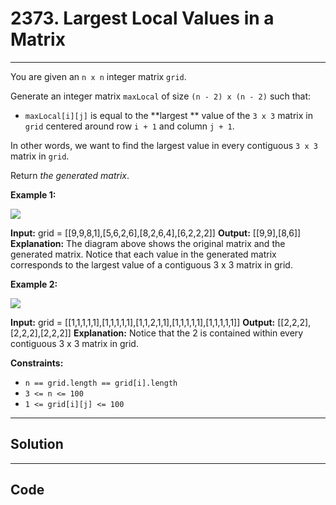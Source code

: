 # 2373. Largest Local Values in a Matrix

---

You are given an `n x n` integer matrix `grid`.

Generate an integer matrix `maxLocal` of size `(n - 2) x (n - 2)` such that:

  * `maxLocal[i][j]` is equal to the **largest ** value of the `3 x 3` matrix in `grid` centered around row `i + 1` and column `j + 1`.



In other words, we want to find the largest value in every contiguous `3 x 3` matrix in `grid`.

Return _the generated matrix_.

 

**Example 1:**

![](https://assets.leetcode.com/uploads/2022/06/21/ex1.png)


**Input:** grid = [[9,9,8,1],[5,6,2,6],[8,2,6,4],[6,2,2,2]]
**Output:** [[9,9],[8,6]]
**Explanation:** The diagram above shows the original matrix and the generated matrix.
Notice that each value in the generated matrix corresponds to the largest value of a contiguous 3 x 3 matrix in grid.

**Example 2:**

![](https://assets.leetcode.com/uploads/2022/07/02/ex2new2.png)


**Input:** grid = [[1,1,1,1,1],[1,1,1,1,1],[1,1,2,1,1],[1,1,1,1,1],[1,1,1,1,1]]
**Output:** [[2,2,2],[2,2,2],[2,2,2]]
**Explanation:** Notice that the 2 is contained within every contiguous 3 x 3 matrix in grid.


 

**Constraints:**

  * `n == grid.length == grid[i].length`
  * `3 <= n <= 100`
  * `1 <= grid[i][j] <= 100`

---

## Solution



---

## Code
```python


```